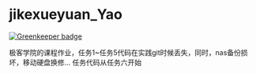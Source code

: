 # jikexueyuan_Yao

[![Greenkeeper badge](https://badges.greenkeeper.io/Yaob1990/jikexueyuan_Yao.svg)](https://greenkeeper.io/)

极客学院的课程作业，任务1~任务5代码在实践git时候丢失，同时，nas备份损坏，移动硬盘换修...
任务代码从任务六开始


